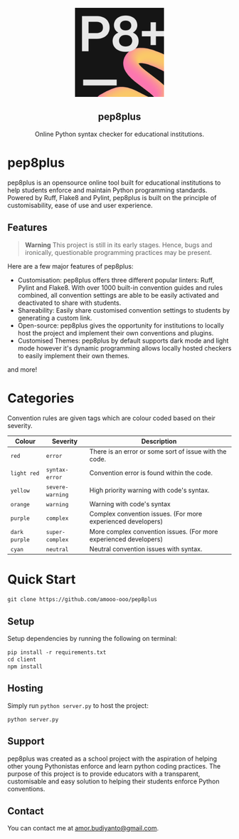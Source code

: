 <p align="center">
    <img src="https://raw.githubusercontent.com/amooo-ooo/pep8plus/main/client/public/favicon.png" alt="pep8plus logo" width="200" height="200">
</p>

<h2 align="center">pep8plus</h2>

<p align="center">
  Online Python syntax checker for educational institutions.
</p>

# pep8plus

pep8plus is an opensource online tool built for educational institutions to help students enforce and maintain Python programming standards. Powered by Ruff, Flake8 and Pylint, pep8plus is built on the principle of customisability, ease of use and user experience. 

## Features

> **Warning**
> This project is still in its early stages. Hence, bugs and ironically, questionable programming practices may be present.

Here are a few major features of pep8plus: 

- Customisation:
pep8plus offers three different popular linters: Ruff, Pylint and Flake8. With over 1000 built-in convention guides and rules combined, all convention settings are able to be easily activated and deactivated to share with students.
- Shareability:
Easily share customised convention settings to students by generating a custom link.
- Open-source:
pep8plus gives the opportunity for institutions to locally host the project and implement their own conventions and plugins.
- Customised Themes:
pep8plus by default supports dark mode and light mode however it's dynamic programming allows locally hosted checkers to easily implement their own themes.

and more!

# Categories
Convention rules are given tags which are colour coded based on their severity.

| Colour        | Severity          | Description                                                               | 
| ------------- | ----------------- | ------------------------------------------------------------------------- |
| `red`         | `error`           | There is an error or some sort of issue with the code.                    |
| `light red`   | `syntax-error`    | Convention error is found within the code.                                |
| `yellow`      | `severe-warning`  | High priority warning with code's syntax.                                 |
| `orange`      | `warning`         | Warning with code's syntax                                                |
| `purple`      | `complex`         | Complex convention issues. (For more experienced developers)              |
| `dark purple` | `super-complex`   | More complex convention issues. (For more experienced developers)         |
| `cyan`        | `neutral`         | Neutral convention issues with syntax.                                    |

# Quick Start
```shell
git clone https://github.com/amooo-ooo/pep8plus
```

## Setup
Setup dependencies by running the following on terminal: 
```shell
pip install -r requirements.txt
cd client
npm install
```

## Hosting
Simply run `python server.py` to host the project:
```shell
python server.py
```

## Support
pep8plus was created as a school project with the aspiration of helping other young Pythonistas enforce and learn python coding practices. The purpose of this project is to provide educators with a transparent, customisable and easy solution to helping their students enforce Python conventions. 

## Contact
You can contact me at [amor.budiyanto@gmail.com](mailto:amor.budiyanto@gmail.com).
